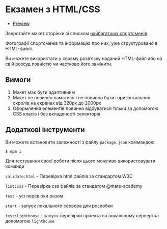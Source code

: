 # Екзамен з HTML/CSS

- [Preview](https://irakalmykova.github.io/fe_feb_19_exam/)

Зверстайте макет сторінки зі списком [найбагатших спортсменів](https://www.figma.com/file/fs0dfZUONmT5PbHszXzM8qar/Athletes?node-id=0%3A1)

Фотографії спортсменів та інформацію про них, уже структуровано в HTML-файлі.

Ви можете використати у своєму розв’язку наданий HTML-файл або на свій розсуд повністю чи частково його замінити.

## Вимоги

1. Макет має бути адаптивним
1. Макет не повинен ламатися і не повинно бути горизонтальних скролів на єкранах від 320px до 2000px
1. Оформлення елементів повинно відбуватися тільки за допомогою CSS класів і без вкладеності селекторів

## Додаткові інструменти

Ви можете встановити залежності з файлу `package.json` коммандою

```sh
$ npm i
```

Для тестування своєї роботи після цього можливо використовувати команди

`validate:html` - Перевірка html файлів за стандартом W3C

`lint:css` - Перевірка css файлів за стандатом @mate-academy

`test` - усі перевірки разом

`start` - запуск локального сервера для розробки

`test:lighthouse` - запуск перевірки проекта на локальному сервері за допомогою `lighthouse`
